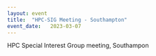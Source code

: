 ```yaml
---
layout: event
title:  "HPC-SIG Meeting - Southampton"
event_date:   2023-03-07
---
```


HPC Special Interest Group meeting, Southampon
